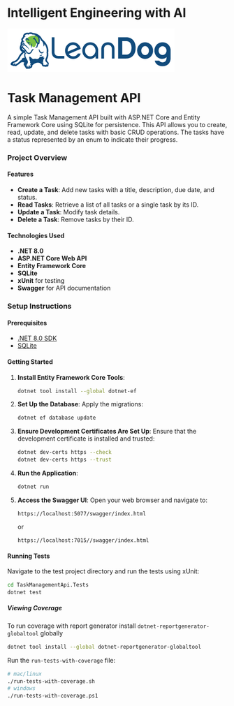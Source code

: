 # Intelligent Engineering with AI

![LeanDog Logo](/Assets/LeanDog-logo.png)

# Task Management API

A simple Task Management API built with ASP.NET Core and Entity Framework Core using SQLite for persistence. This API allows you to create, read, update, and delete tasks with basic CRUD operations. The tasks have a status represented by an enum to indicate their progress.

### Project Overview

#### Features

- **Create a Task**: Add new tasks with a title, description, due date, and status.
- **Read Tasks**: Retrieve a list of all tasks or a single task by its ID.
- **Update a Task**: Modify task details.
- **Delete a Task**: Remove tasks by their ID.

#### Technologies Used

- **.NET 8.0**
- **ASP.NET Core Web API**
- **Entity Framework Core**
- **SQLite**
- **xUnit** for testing
- **Swagger** for API documentation

### Setup Instructions

#### Prerequisites

- [.NET 8.0 SDK](https://dotnet.microsoft.com/download)
- [SQLite](https://www.sqlite.org/download.html)

#### Getting Started

1. **Install Entity Framework Core Tools**:

   ```sh
   dotnet tool install --global dotnet-ef
   ```

2. **Set Up the Database**:
   Apply the migrations:

   ```sh
   dotnet ef database update
   ```

3. **Ensure Development Certificates Are Set Up**:
   Ensure that the development certificate is installed and trusted:

   ```sh
   dotnet dev-certs https --check
   dotnet dev-certs https --trust
   ```

4. **Run the Application**:

   ```sh
   dotnet run
   ```

5. **Access the Swagger UI**:
   Open your web browser and navigate to:
   ```
   https://localhost:5077/swagger/index.html
   ```
   or
   ```
   https://localhost:7015//swagger/index.html
   ```

#### Running Tests

Navigate to the test project directory and run the tests using xUnit:

```sh
cd TaskManagementApi.Tests
dotnet test
```

##### Viewing Coverage

To run coverage with report generator install `dotnet-reportgenerator-globaltool` globally

```sh
dotnet tool install --global dotnet-reportgenerator-globaltool
```

Run the `run-tests-with-coverage` file:

```sh
# mac/linux
./run-tests-with-coverage.sh
# windows
./run-tests-with-coverage.ps1
```
